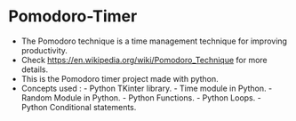 # Pomodoro-Timer
- The Pomodoro technique is a time management technique for improving productivity.
- Check https://en.wikipedia.org/wiki/Pomodoro_Technique for more details.
- This is the Pomodoro timer project made with python.
- Concepts used : - Python TKinter library.
                  - Time module in Python.
                  - Random Module in Python.
                  - Python Functions.
                  - Python Loops.
                  - Python Conditional statements.
